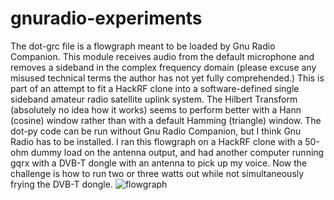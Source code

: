 # gnuradio-experiments 
The dot-grc file is a flowgraph meant to be loaded by Gnu Radio Companion. This module receives audio from the default microphone and removes a sideband in the complex frequency domain (please excuse any misused technical terms the author has not yet fully comprehended.) This is part of an attempt to fit a HackRF clone into a software-defined single sideband amateur radio satellite uplink system. 
The Hilbert Transform (absolutely no idea how it works) seems to perform better with a Hann (cosine) window rather than with a default Hamming (triangle) window. The dot-py code can be run without Gnu Radio Companion, but I think Gnu Radio has to be installed.
I ran this flowgraph on a HackRF clone with a 50-ohm dummy load on the antenna output, and had another computer running gqrx with a DVB-T dongle with an antenna to pick up my voice. Now the challenge is how to run two or three watts out while not simultaneously frying the DVB-T dongle.
![flowgraph](https://user-images.githubusercontent.com/67888072/147993436-d0e66329-609a-4947-9edc-1932a7a3e177.png)
